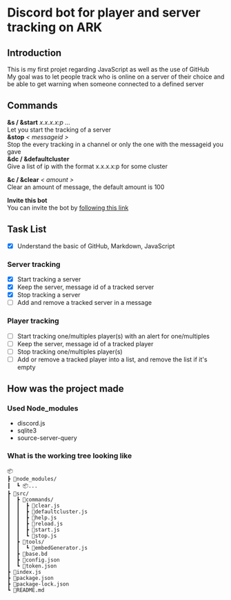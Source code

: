 # Discord bot for player and server tracking on ARK  
## Introduction  
This is my first projet regarding JavaScript as well as the use of GitHub  
My goal was to let people track who is online on a server of their choice
and be able to get warning when someone connected to a defined server  

## Commands  
**&s / &start** *x.x.x.x:p ...*  
Let you start the tracking of a server  
**&stop** *< messageid >*  
Stop the every tracking in a channel or only the one with the messageid you gave  
**&dc / &defaultcluster**  
Give a list of ip with the format x.x.x.x:p for some cluster 

**&c / &clear** *< amount >*  
Clear an amount of message, the default amount is 100  

**Invite this bot**  
‎‎You can invite the bot by [following this link](https://bit.ly/30LMOoe)  

## Task List  
- [x] Understand the basic of GitHub, Markdown, JavaScript  

### Server tracking
- [x] Start tracking a server  
- [x] Keep the server, message id of a tracked server  
- [x] Stop tracking a server  
- [ ] Add and remove a tracked server in a message  

### Player tracking
- [ ] Start tracking one/multiples player(s) with an alert for one/multiples  
- [ ] Keep the server, message id of a tracked player  
- [ ] Stop tracking one/multiples player(s)  
- [ ] Add or remove a tracked player into a list, and remove the list if it's empty  

## How was the project made  
### Used Node_modules  
- discord.js  
- sqlite3  
- source-server-query  

### What is the working tree looking like  
```
📦  
┣ 📂node_modules/  
┃  ┗ 📦...  
┣ 📂src/  
┃  ┣ 📂commands/  
┃  ┃  ┣ 📜clear.js  
┃  ┃  ┣ 📜defaultcluster.js  
┃  ┃  ┣ 📜help.js  
┃  ┃  ┣ 📜reload.js  
┃  ┃  ┣ 📜start.js  
┃  ┃  ┗ 📜stop.js  
┃  ┣ 📂tools/  
┃  ┃  ┗ 📜embedGenerator.js  
┃  ┣ 📜base.bd  
┃  ┣ 📜config.json  
┃  ┗ 📜token.json  
┣ 📜index.js  
┣ 📜package.json  
┣ 📜package-lock.json  
┗ 📜README.md  
```